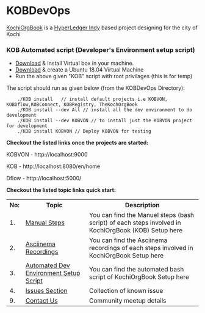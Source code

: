 # KOBDevOps

<a href="https://github.com/hyperledgerkochi/KochiOrgBook/wiki">KochiOrgBook</a> is a <a href="https://github.com/hyperledgerkochi/KochiOrgBook/wiki/Videos-for-Reference-(HyperLedger-Indy)">HyperLedger Indy</a> based project designing for the city of Kochi


### KOB Automated script (Developer's Environment setup script)

* <a href="https://www.virtualbox.org">Download</a> & Install  Virtual box in your machine.
* <a href="https://ubuntu.com/download/desktop/thank-you?version=18.04.3&architecture=amd64">Download</a> & create a Ubuntu 18.04 Virtual Machine 
* Run the above given "KOB" script with root privilages (this is for temp)

The script should run as given below (from the KOBDevOps Directory):

   
        ./KOB install   // install default projects i.e KOBVON, KOBDflow,KOBConnect, KOBRegistry, TheKochOrgBook
        ./KOB install --dev All // install all the dev environment to do development
        ./KOB install --dev KOBVON // to install just the KOBVON project for development
        ./KOB install KOBVON // Deploy KOBVON for testing


**Checkout the listed links once the projects are started:**

KOBVON - http://localhost:9000

KOB    - http://localhost:8080/en/home

Dflow  - http://localhost:5000/ 

**Checkout the listed topic links quick start:**





<table>
<tr><th>No:</th><th>Topic </th><th>Description</th></tr>
        
<tr><td>1.</td><td><a href="https://github.com/EtricKombat/KOBDevOps/wiki/1.Manuel-Steps-to-setup-KOB">Manual Steps</a></td><td>You can find the Manuel steps (bash script) of each steps involved in KochiOrgBook (KOB) Setup here</td></tr>
        
<tr><td>2.</td><td><a href="https://github.com/EtricKombat/KOBDevOps/wiki/2.Asciinema-Recordings">Asciinema Recordings</a></td><td>You can find the Asciinema recordings of each steps involved in KochiOrgBook Setup here</td></tr><tr><td>3.</td><td><a href="https://github.com/EtricKombat/KOBDevOps/wiki/3.Automated-Dev-Environment-Setup-Script">Automated Dev Environment Setup Script</a></td><td>You can find the automated bash script of KochiOrgBook Setup here</td></tr>

<tr><td>4.</td><td><a href="https://github.com/EtricKombat/KOBDevOps/issues?q=is%3Aissue+is%3Aclosed">Issues Section</a></td><td>Collection of known issue</td></tr>

<tr><td>9.</td><td><a href="https://github.com/EtricKombat/KOBDevOps/wiki/Contact-us">Contact Us</a></td><td>Community meetup details</td></tr>
